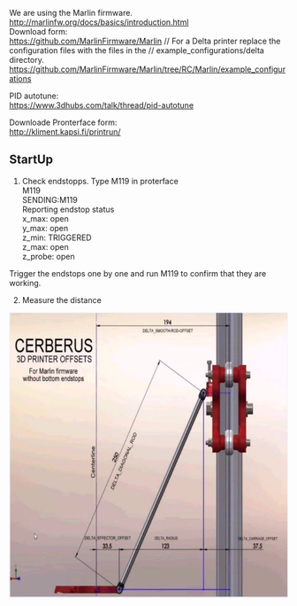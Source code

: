 We are using the Marlin firmware. <br>
http://marlinfw.org/docs/basics/introduction.html<br>
Download form: <br>
https://github.com/MarlinFirmware/Marlin
// For a Delta printer replace the configuration files with the files in the
// example_configurations/delta directory.
https://github.com/MarlinFirmware/Marlin/tree/RC/Marlin/example_configurations

PID autotune: <br> 
https://www.3dhubs.com/talk/thread/pid-autotune

Downloade Pronterface form: <br>
http://kliment.kapsi.fi/printrun/


## StartUp<br> 

1. Check endstopps. Type M119 in proterface <br> 
M119 <br>
SENDING:M119 <br>
Reporting endstop status <br>
x_max: open <br>
y_max: open <br>
z_min: TRIGGERED <br>
z_max: open <br>
z_probe: open <br>

Trigger the endstops one by one and run M119 to confirm that they are working. <br> 

2. Measure the distance 


<a href="url"><img src="https://github.com/OleIdole/Kossel-XL-DIY-3D-printer/blob/master/Pictures/Kossel_Calibration.png" align="center" height="515" width="662" ></a> <br>
